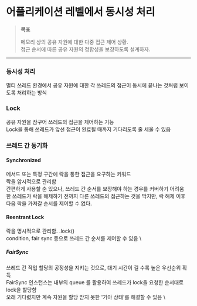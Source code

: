 # 어플리케이션 레벨에서 동시성 처리

> **목표**
>
> 메모리 상의 공유 자원에 대한 다중 접근 제어 상황. \
> 접근 순서에 따른 공유 자원의 정합성을 보장하도록 설계하자.
---

### 동시성 처리

멀티 쓰레드 환경에서 공유 자원에 대한 각 쓰레드의 접근이
동시에 끝나는 것처럼 보이도록 처리하는 방식

### Lock

공유 자원을 잠구어 쓰레드의 접근을 제어하는 기능 \
Lock을 통해 쓰레드가 앞선 접근이 완료될 때까지 기다리도록 줄 세울 수 있음

### 쓰레드 간 동기화

#### Synchronized

메서드 또는 특정 구간에 락을 통한 접근을 요구하는 키워드 \
락을 암시적으로 관리함 \
간편하게 사용할 순 있으나, 쓰레드 간 순서를 보장해야 하는 경우를 커버하기 어려움 \
한 쓰레드가 락을 해제하기 전까지 다른 쓰레드의 접근하는 것을 막지만, 락 해제 이후 다음 락을 가져갈 순서를 제어할 수 없다.

#### Reentrant Lock

락을 명시적으로 관리함. .lock() \
condition, fair sync 등으로 쓰레드 간 순서를 제어할 수 있음 \

##### FairSync

쓰레드 간 작업 할당의 공정성을 지키는 것으로, 대기 시간이 길 수록 높은 우선순위 획득 \
FairSync 인스턴스는 내부의 queue 를 활용하여 쓰레드가 lock을 요청한 순서대로 lock을 할당함 \
오래 기다렸지만 계속 자원을 할당 받지 못한 '기아 상태'를 해결할 수 있음 \




